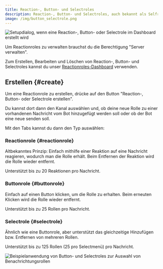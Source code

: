 ```yaml
---
title: Reaction-, Button- und Selectroles
description: Reaction-, Button- und Selectroles, auch bekannt als Selfroles, erlauben Nutzern, sich selbst bestimmte Rollen zuzuweisen.
image: /img/button_selectrole.png
---
```


![Setupdialog, wenn eine Reaction-, Button- oder Selectrole im Dashboard erstellt wird](/img/de_add_reactionrole.png)

Um Reactionroles zu verwalten brauchst du die Berechtigung "Server verwalten".

Zum Erstellen, Bearbeiten und Löschen von Reaction-, Button- und Selectroles kannst du unser [Reactionroles-Dashboard](https://tomatenkuchen.com/dashboard/reactionroles) verwenden.

## Erstellen {#create}

Um eine Reactionrole zu erstellen, drücke auf den Button "Reaction-, Button- oder Selectrole erstellen".

Du kannst dort dann den Kanal auswählen und, ob deine neue Rolle zu einer vorhandenen Nachricht vom Bot hinzugefügt werden soll oder ob der Bot eine neue senden soll.

Mit den Tabs kannst du dann den Typ auswählen:

### Reactionrole {#reactionrole}

Altbekanntes Prinzip: Einfach mithilfe einer Reaktion auf eine Nachricht reagieren, wodurch man die Rolle erhält.
Beim Entfernen der Reaktion wird die Rolle wieder entfernt.

Unterstützt bis zu 20 Reaktionen pro Nachricht.

### Buttonrole {#buttonrole}

Einfach auf einen Button klicken, um die Rolle zu erhalten. Beim erneuten Klicken wird die Rolle wieder entfernt.

Unterstützt bis zu 25 Rollen pro Nachricht.

### Selectrole {#selectrole}

Ähnlich wie eine Buttonrole, aber unterstützt das gleichzeitige Hinzufügen bzw. Entfernen von mehreren Rollen.

Unterstützt bis zu 125 Rollen (25 pro Selectmenü) pro Nachricht.

![Beispielanwendung von Button- und Selectroles zur Auswahl von Benachrichtungsrollen](/img/button_selectrole.png)
